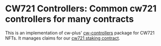 # CW721 Controllers: Common cw721 controllers for many contracts

This is an implementation of cw-plus'
[cw-controllers](https://github.com/CosmWasm/cw-plus/tree/72afcde846b907fac5c0394ce86ed5a59ce47524/packages/controllers)
package for CW721 NFTs. It manages claims for our [cw721 staking
contract](../../contracts/voting/cwd-voting-cw721-staked).
